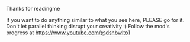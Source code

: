Thanks for readingme

If you want to do anything similar to what you see here, PLEASE go for it. Don't let parallel thinking disrupt your creativity :)
Follow the mod's progress at https://www.youtube.com/@dshbwlto1